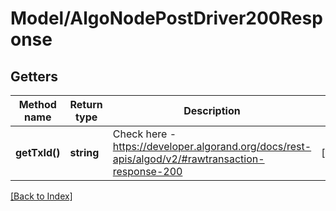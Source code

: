 # Model/AlgoNodePostDriver200Response

## Getters

Method name | Return type | Description | Notes
------------ | ------------- | ------------- | -------------
**getTxId()** | **string** | Check here - <a href="https://developer.algorand.org/docs/rest-apis/algod/v2/#rawtransaction-response-200" target="_blank">https://developer.algorand.org/docs/rest-apis/algod/v2/#rawtransaction-response-200</a> | [optional]

[[Back to Index]](../index.md)
